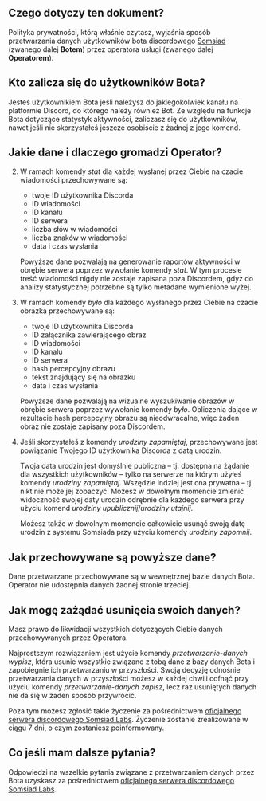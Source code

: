 ## Czego dotyczy ten dokument?

Polityka prywatności, którą właśnie czytasz, wyjaśnia sposób przetwarzania danych użytkowników bota discordowego [Somsiad](https://somsiad.net) (zwanego dalej **Botem**) przez operatora usługi (zwanego dalej **Operatorem**).

## Kto zalicza się do użytkowników Bota?

Jesteś użytkownikiem Bota jeśli należysz do jakiegokolwiek kanału na platformie Discord, do którego należy również Bot.
Ze względu na funkcje Bota dotyczące statystyk aktywności, zaliczasz się do użytkowników, nawet jeśli nie skorzystałeś jeszcze osobiście z żadnej z jego komend.

## Jakie dane i dlaczego gromadzi Operator?

2. W ramach komendy _stat_ dla każdej wysłanej przez Ciebie na czacie wiadomości przechowywane są:

    - twoje ID użytkownika Discorda
    - ID wiadomości
    - ID kanału
    - ID serwera
    - liczba słów w wiadomości
    - liczba znaków w wiadomości
    - data i czas wysłania

    Powyższe dane pozwalają na generowanie raportów aktywności w obrębie serwera poprzez wywołanie komendy _stat_.
    W tym procesie treść wiadomości nigdy nie zostaje zapisana poza Discordem, gdyż do analizy statystycznej potrzebne są tylko metadane wymienione wyżej.

1. W ramach komendy _było_ dla każdego wysłanego przez Ciebie na czacie obrazka przechowywane są:

    - twoje ID użytkownika Discorda
    - ID załącznika zawierającego obraz
    - ID wiadomości
    - ID kanału
    - ID serwera
    - hash percepcyjny obrazu
    - tekst znajdujący się na obrazku
    - data i czas wysłania

    Powyższe dane pozwalają na wizualne wyszukiwanie obrazów w obrębie serwera poprzez wywołanie komendy _było_.
    Obliczenia dające w rezultacie hash percepcyjny obrazu są nieodwracalne, więc żaden obraz nie zostaje zapisany poza Discordem.

1. Jeśli skorzystałeś z komendy _urodziny zapamiętaj_, przechowywane jest powiązanie Twojego ID użytkownika Discorda z datą urodzin.

    Twoja data urodzin jest domyślnie publiczna – tj. dostępna na żądanie dla wszystkich użytkowników – tylko na serwerze na którym użyłeś komendy _urodziny zapamiętaj_. Wszędzie indziej jest ona prywatna – tj. nikt nie może jej zobaczyć. Możesz w dowolnym momencie zmienić widoczność swojej daty urodzin odrębnie dla każdego serwera przy użyciu komend _urodziny upublicznij_/_urodziny utajnij_.

    Możesz także w dowolnym momencie całkowicie usunąć swoją datę urodzin z systemu Somsiada przy użyciu komendy _urodziny zapomnij_.

## Jak przechowywane są powyższe dane?

Dane przetwarzane przechowywane są w wewnętrznej bazie danych Bota. Operator nie udostępnia danych żadnej stronie trzeciej.

## Jak mogę zażądać usunięcia swoich danych?

Masz prawo do likwidacji wszystkich dotyczących Ciebie danych przechowywanych przez Operatora.

Najprostszym rozwiązaniem jest użycie komendy _przetwarzanie-danych wypisz_, która usunie wszystkie związane z tobą dane z bazy danych Bota i zapobiegnie ich przetwarzaniu w przyszłości. Swoją decyzję odnośnie przetwarzania danych w przyszłości możesz w każdej chwili cofnąć przy użyciu komendy _przetwarzanie-danych zapisz_, lecz raz usuniętych danych nie da się w żaden sposób przywrócić.

Poza tym możesz zgłosić takie życzenie za pośrednictwem [oficjalnego serwera discordowego Somsiad Labs](http://discord.gg/xRCpDs7). Życzenie zostanie zrealizowane w ciągu 7 dni, o czym zostaniesz poinformowany.

## Co jeśli mam dalsze pytania?

Odpowiedzi na wszelkie pytania związane z przetwarzaniem danych przez Bota uzyskasz za pośrednictwem [oficjalnego serwera discordowego Somsiad Labs](http://discord.gg/xRCpDs7).
